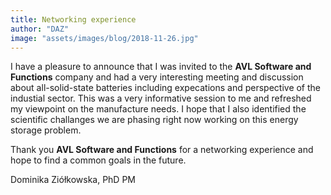 ```yaml
---
title: Networking experience
author: "DAZ"
image: "assets/images/blog/2018-11-26.jpg"
---
```


I have a pleasure to announce that I was invited to the **AVL  Software and Functions** company and had a very interesting meeting and discussion about all-solid-state batteries including expecations and perspective of the industial sector. This was a very informative session to me and refreshed my viewpoint on the manufacture needs.
I hope that I also identified the scientific challanges we are phasing right now working on this energy storage problem. 

Thank you **AVL  Software and Functions** for a networking experience and hope to find a common goals in the future.


Dominika Ziółkowska, PhD
PM
